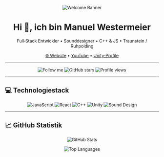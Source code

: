 <!-- Banner -->
<p align="center">
  <img src="https://raw.githubusercontent.com/ManuelWestermeier/ManuelWestermeier/main/banner.gif" alt="Welcome Banner" />
</p>

<h1 align="center">Hi 👋, ich bin Manuel Westermeier</h1>
<p align="center">
  Full‑Stack Entwickler • Sounddesigner • C++ & JS • Traunstein / Ruhpolding
</p>

<p align="center">
  <a href="https://manuel-westermeier.duckdns.org/">🌐 Website</a> •
  <a href="https://www.youtube.com/@TAGESSCHATTEN?sub_confirmation=1">YouTube</a> •
  <a href="https://play.unity.com/en/user/66818d56-98e8-499c-8fca-b3eb98a886c7">Unity‑Profile</a>
</p>

---

<!-- Badges -->
<p align="center">
  <img src="https://img.shields.io/github/followers/ManuelWestermeier?label=Follow&style=social" alt="Follow me" />
  <img src="https://img.shields.io/github/stars/ManuelWestermeier?label=Stars&style=social" alt="GitHub stars" />
  <img src="https://komarev.com/ghpvc/?username=ManuelWestermeier" alt="Profile views" />
</p>

---

## 💻 Technologiestack

<p align="center">
  <img src="https://img.shields.io/badge/JavaScript-F7DF1E?logo=javascript&logoColor=black" alt="JavaScript" />
  <img src="https://img.shields.io/badge/React-20232A?logo=react&logoColor=61DAFB" alt="React" />
  <img src="https://img.shields.io/badge/C++-00599C?logo=c%2B%2B&logoColor=white" alt="C++" />
  <img src="https://img.shields.io/badge/Unity-000000?logo=unity&logoColor=white" alt="Unity" />
  <img src="https://img.shields.io/badge/SoundDesign-E4405F?logo=soundcloud&logoColor=white" alt="Sound Design" />
</p>

---

## 📈 GitHub Statistik

<p align="center">
  <img src="https://github-readme-stats.vercel.app/api?username=ManuelWestermeier&show_icons=true&theme=dark" alt="GitHub Stats"/>
</p>
<p align="center">
  <img src="https://github-readme-stats.vercel.app/api/top-langs/?username=ManuelWestermeier&layout=compact&theme=dark" alt="Top Languages"/>
</p>
